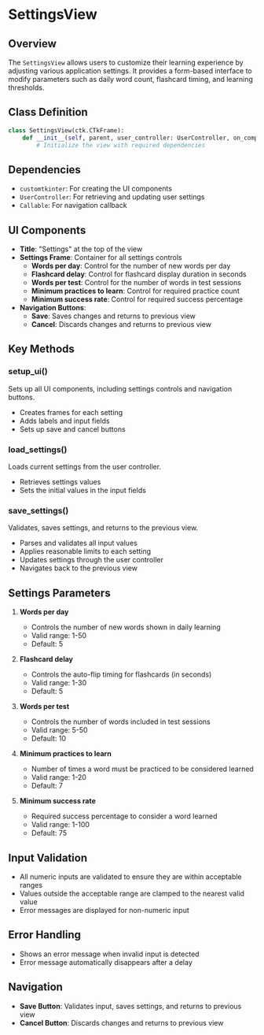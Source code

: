 # SettingsView

## Overview
The `SettingsView` allows users to customize their learning experience by adjusting various application settings. It provides a form-based interface to modify parameters such as daily word count, flashcard timing, and learning thresholds.

## Class Definition
```python
class SettingsView(ctk.CTkFrame):
    def __init__(self, parent, user_controller: UserController, on_complete: Callable):
        # Initialize the view with required dependencies
```

## Dependencies
- `customtkinter`: For creating the UI components
- `UserController`: For retrieving and updating user settings
- `Callable`: For navigation callback

## UI Components
- **Title**: "Settings" at the top of the view
- **Settings Frame**: Container for all settings controls
  - **Words per day**: Control for the number of new words per day
  - **Flashcard delay**: Control for flashcard display duration in seconds
  - **Words per test**: Control for the number of words in test sessions
  - **Minimum practices to learn**: Control for required practice count
  - **Minimum success rate**: Control for required success percentage
- **Navigation Buttons**:
  - **Save**: Saves changes and returns to previous view
  - **Cancel**: Discards changes and returns to previous view

## Key Methods

### setup_ui()
Sets up all UI components, including settings controls and navigation buttons.
- Creates frames for each setting
- Adds labels and input fields
- Sets up save and cancel buttons

### load_settings()
Loads current settings from the user controller.
- Retrieves settings values
- Sets the initial values in the input fields

### save_settings()
Validates, saves settings, and returns to the previous view.
- Parses and validates all input values
- Applies reasonable limits to each setting
- Updates settings through the user controller
- Navigates back to the previous view

## Settings Parameters

1. **Words per day**
   - Controls the number of new words shown in daily learning
   - Valid range: 1-50
   - Default: 5

2. **Flashcard delay**
   - Controls the auto-flip timing for flashcards (in seconds)
   - Valid range: 1-30
   - Default: 5

3. **Words per test**
   - Controls the number of words included in test sessions
   - Valid range: 5-50
   - Default: 10

4. **Minimum practices to learn**
   - Number of times a word must be practiced to be considered learned
   - Valid range: 1-20
   - Default: 7

5. **Minimum success rate**
   - Required success percentage to consider a word learned
   - Valid range: 1-100
   - Default: 75

## Input Validation
- All numeric inputs are validated to ensure they are within acceptable ranges
- Values outside the acceptable range are clamped to the nearest valid value
- Error messages are displayed for non-numeric input

## Error Handling
- Shows an error message when invalid input is detected
- Error message automatically disappears after a delay

## Navigation
- **Save Button**: Validates input, saves settings, and returns to previous view
- **Cancel Button**: Discards changes and returns to previous view
